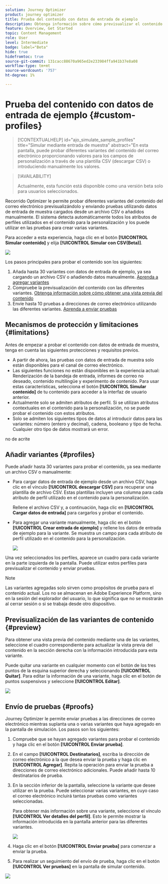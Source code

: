 ```yaml
---
solution: Journey Optimizer
product: journey optimizer
title: Prueba del contenido con datos de entrada de ejemplo
description: Obtenga información sobre cómo previsualizar el contenido del correo electrónico y enviar pruebas mediante la entrada de muestra.
feature: Overview, Get Started
topic: Content Management
role: User
level: Intermediate
badge: label="Beta"
hide: true
hidefromtoc: true
source-git-commit: 131cacc88670a965ed2e233984ffa941b37e8a08
workflow-type: tm+mt
source-wordcount: '757'
ht-degree: 1%

---
```



# Prueba del contenido con datos de entrada de ejemplo {#custom-profiles}

>[!CONTEXTUALHELP]
>id="ajo_simulate_sample_profiles"
>title="Simular mediante entrada de muestra"
>abstract="En esta pantalla, puede probar diferentes variantes del contenido del correo electrónico proporcionando valores para los campos de personalización a través de una plantilla CSV (descargar CSV) o introduciendo manualmente los valores.

>[!AVAILABILITY]
>
>Actualmente, esta función está disponible como una versión beta solo para usuarios seleccionados.

Recorrido Optimizer le permite probar diferentes variantes del contenido del correo electrónico previsualizándolo y enviando pruebas utilizando datos de entrada de muestra cargados desde un archivo CSV o añadidos manualmente. El sistema detecta automáticamente todos los atributos de perfiles utilizados en el contenido para la personalización y los puede utilizar en las pruebas para crear varias variantes.

Para acceder a esta experiencia, haga clic en el botón **[!UICONTROL Simular contenido]** y elija **[!UICONTROL Simular con CSV(Beta)]**.

![](assets/simulate-sample.png)

Los pasos principales para probar el contenido son los siguientes:

1. Añada hasta 30 variantes con datos de entrada de ejemplo, ya sea cargando un archivo CSV o añadiendo datos manualmente. [Aprenda a agregar variantes](#profiles)
1. Compruebe la previsualización del contenido con las diferentes variantes. [Obtenga información sobre cómo obtener una vista previa del contenido](#preview)
1. Envíe hasta 10 pruebas a direcciones de correo electrónico utilizando las diferentes variantes. [Aprenda a enviar pruebas](#proofs)


## Mecanismos de protección y limitaciones {#limitations}

Antes de empezar a probar el contenido con datos de entrada de muestra, tenga en cuenta las siguientes protecciones y requisitos previos.

* A partir de ahora, las pruebas con datos de entrada de muestra solo están disponibles para el canal de correo electrónico.
* Las siguientes funciones no están disponibles en la experiencia actual: Renderización de la bandeja de entrada, informes de correo no deseado, contenido multilingüe y experimento de contenido. Para usar estas características, selecciona el botón **[!UICONTROL Simular contenido]** de tu contenido para acceder a la interfaz de usuario anterior.
* Actualmente solo se admiten atributos de perfil. Si se utilizan atributos contextuales en el contenido para la personalización, no se puede probar el contenido con estos atributos.
* Solo se admiten los siguientes tipos de datos al introducir datos para las variantes: número (entero y decimal), cadena, booleano y tipo de fecha. Cualquier otro tipo de datos mostrará un error.


no de acrite

## Añadir variantes {#profiles}

Puede añadir hasta 30 variantes para probar el contenido, ya sea mediante un archivo CSV o manualmente:

* Para cargar datos de entrada de ejemplo desde un archivo CSV, haga clic en el vínculo **[!UICONTROL descargar CSV]** para recuperar una plantilla de archivo CSV. Estas plantillas incluyen una columna para cada atributo de perfil utilizado en el contenido para la personalización.

  Rellene el archivo CSV y, a continuación, haga clic en **[!UICONTROL Cargar datos de entrada]** para cargarlos y probar el contenido.

* Para agregar una variante manualmente, haga clic en el botón **[!UICONTROL Crear entrada de ejemplo]** y rellene los datos de entrada de ejemplo para la variante. Se muestra un campo para cada atributo de perfil utilizado en el contenido para la personalización.

  ![](assets/simulate-custom-add.png)

Una vez seleccionados los perfiles, aparece un cuadro para cada variante en la parte izquierda de la pantalla. Puede utilizar estos perfiles para previsualizar el contenido y enviar pruebas.

>[!NOTE]
>
>Las variantes agregadas solo sirven como propósitos de prueba para el contenido actual. Los no se almacenan en Adobe Experience Platform, sino en la sesión del explorador del usuario, lo que significa que no se mostrarán al cerrar sesión o si se trabaja desde otro dispositivo.

## Previsualización de las variantes de contenido {#preview}

Para obtener una vista previa del contenido mediante una de las variantes, seleccione el cuadro correspondiente para actualizar la vista previa del contenido en la sección derecha con la información introducida para esta variante.

Puede quitar una variante en cualquier momento con el botón de los tres puntos de la esquina superior derecha y seleccionando **[!UICONTROL Quitar]**. Para editar la información de una variante, haga clic en el botón de puntos suspensivos y seleccione **[!UICONTROL Editar]**.

![](assets/simulate-custom-boxes.png)

## Envío de pruebas {#proofs}

Journey Optimizer le permite enviar pruebas a las direcciones de correo electrónico mientras suplanta una o varias variantes que haya agregado en la pantalla de simulación. Los pasos son los siguientes:

1. Compruebe que se hayan agregado variantes para probar el contenido y haga clic en el botón **[!UICONTROL Enviar prueba]**.

1. En el campo **[!UICONTROL Destinatarios]**, escriba la dirección de correo electrónico a la que desea enviar la prueba y haga clic en **[!UICONTROL Agregar]**. Repita la operación para enviar la prueba a direcciones de correo electrónico adicionales. Puede añadir hasta 10 destinatarios de prueba.

1. En la sección inferior de la pantalla, seleccione la variante que desee utilizar en la prueba. Puede seleccionar varias variantes, en cuyo caso el correo electrónico incluirá tantas pruebas como variantes seleccionadas.

   Para obtener más información sobre una variante, seleccione el vínculo **[!UICONTROL Ver detalles del perfil]**. Esto le permite mostrar la información introducida en la pantalla anterior para las diferentes variantes.

   ![](assets/simulate-custom-proofs.png)

1. Haga clic en el botón **[!UICONTROL Enviar prueba]** para comenzar a enviar la prueba.

1. Para realizar un seguimiento del envío de prueba, haga clic en el botón **[!UICONTROL Ver pruebas]** en la pantalla de simular contenido.

![](assets/simulate-custom-sent-proofs.png)
